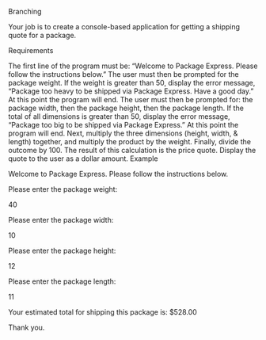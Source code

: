 Branching

Your job is to create a console-based application for getting a shipping quote for a package.

Requirements

The first line of the program must be: “Welcome to Package Express. Please follow the instructions below.”
The user must then be prompted for the package weight.
If the weight is greater than 50, display the error message, “Package too heavy to be shipped via Package Express. Have a good day.” At this point the program will end.
The user must then be prompted for:
the package width,
then the package height,
then the package length.
If the total of all dimensions is greater than 50, display the error message, “Package too big to be shipped via Package Express.” At this point the program will end.
Next, multiply the three dimensions (height, width, & length) together, and multiply the product by the weight. Finally, divide the outcome by 100.
The result of this calculation is the price quote.
Display the quote to the user as a dollar amount.
Example

Welcome to Package Express. Please follow the instructions below.

Please enter the package weight:

40

Please enter the package width:

10

Please enter the package height:

12

Please enter the package length:

11

Your estimated total for shipping this package is: $528.00

Thank you.

